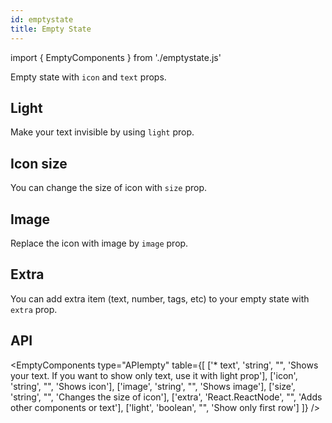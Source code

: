 ```yaml
---
id: emptystate
title: Empty State
---
```


import { EmptyComponents } from './emptystate.js'

<p>Empty state with <code>icon</code> and <code>text</code> props.</p>
<EmptyComponents type="simple" item="info-circle" />

## Light

<p>Make your text invisible by using <code>light</code> prop. </p>
<EmptyComponents type="light" item="info-circle" />

## Icon size

<p>You can change the size of icon with <code>size</code> prop. </p>
<EmptyComponents type="size" item="info-circle" size="30" />

## Image

<p>Replace the icon with image by <code>image</code> prop.</p>
<EmptyComponents type="image" item="https://erxes.io/static/images/logo/logo_dark.svg" />

## Extra

<p>You can add extra item (text, number, tags, etc) to your empty state with <code>extra</code> prop.</p>
<EmptyComponents type="extra" item="info-circle" />

## API

<EmptyComponents type="APIempty" table={[
    ['* text', 'string', "", 'Shows your text. If you want to show only text, use it with light prop'],
    ['icon', 'string', "", 'Shows icon'],
    ['image', 'string', "", 'Shows image'],
    ['size', 'string', "", 'Changes the size of icon'],
    ['extra', 'React.ReactNode', "", 'Adds other components or text'],
    ['light', 'boolean', "", 'Show only first row']
]} />